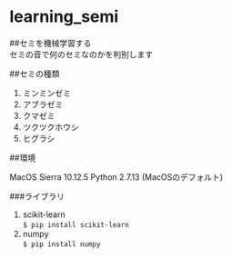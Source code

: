# learning_semi
##セミを機械学習する  
セミの音で何のセミなのかを判別します  

##セミの種類
1. ミンミンゼミ
2. アブラゼミ
3. クマゼミ
4. ツクツクホウシ
5. ヒグラシ

##環境

MacOS Sierra 10.12.5
Python 2.7.13 (MacOSのデフォルト)  

###ライブラリ

1. scikit-learn  
`$ pip install scikit-learn`  
2. numpy  
`$ pip install numpy`
